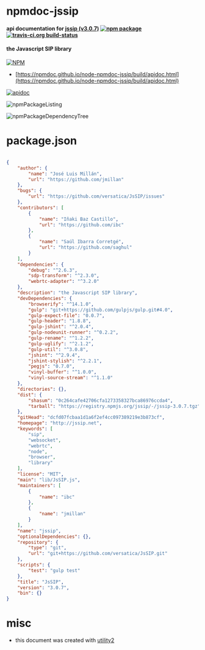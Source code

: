 # npmdoc-jssip

#### api documentation for  [jssip (v3.0.7)](http://jssip.net)  [![npm package](https://img.shields.io/npm/v/npmdoc-jssip.svg?style=flat-square)](https://www.npmjs.org/package/npmdoc-jssip) [![travis-ci.org build-status](https://api.travis-ci.org/npmdoc/node-npmdoc-jssip.svg)](https://travis-ci.org/npmdoc/node-npmdoc-jssip)

#### the Javascript SIP library

[![NPM](https://nodei.co/npm/jssip.png?downloads=true&downloadRank=true&stars=true)](https://www.npmjs.com/package/jssip)

- [https://npmdoc.github.io/node-npmdoc-jssip/build/apidoc.html](https://npmdoc.github.io/node-npmdoc-jssip/build/apidoc.html)

[![apidoc](https://npmdoc.github.io/node-npmdoc-jssip/build/screenCapture.buildCi.browser.%252Ftmp%252Fbuild%252Fapidoc.html.png)](https://npmdoc.github.io/node-npmdoc-jssip/build/apidoc.html)

![npmPackageListing](https://npmdoc.github.io/node-npmdoc-jssip/build/screenCapture.npmPackageListing.svg)

![npmPackageDependencyTree](https://npmdoc.github.io/node-npmdoc-jssip/build/screenCapture.npmPackageDependencyTree.svg)



# package.json

```json

{
    "author": {
        "name": "José Luis Millán",
        "url": "https://github.com/jmillan"
    },
    "bugs": {
        "url": "https://github.com/versatica/JsSIP/issues"
    },
    "contributors": [
        {
            "name": "Iñaki Baz Castillo",
            "url": "https://github.com/ibc"
        },
        {
            "name": "Saúl Ibarra Corretgé",
            "url": "https://github.com/saghul"
        }
    ],
    "dependencies": {
        "debug": "^2.6.3",
        "sdp-transform": "^2.3.0",
        "webrtc-adapter": "^3.2.0"
    },
    "description": "the Javascript SIP library",
    "devDependencies": {
        "browserify": "^14.1.0",
        "gulp": "git+https://github.com/gulpjs/gulp.git#4.0",
        "gulp-expect-file": "0.0.7",
        "gulp-header": "1.8.8",
        "gulp-jshint": "^2.0.4",
        "gulp-nodeunit-runner": "^0.2.2",
        "gulp-rename": "^1.2.2",
        "gulp-uglify": "^2.1.2",
        "gulp-util": "^3.0.8",
        "jshint": "^2.9.4",
        "jshint-stylish": "^2.2.1",
        "pegjs": "0.7.0",
        "vinyl-buffer": "^1.0.0",
        "vinyl-source-stream": "^1.1.0"
    },
    "directories": {},
    "dist": {
        "shasum": "0c264cafe42706cfa1273358327bca86976ccda4",
        "tarball": "https://registry.npmjs.org/jssip/-/jssip-3.0.7.tgz"
    },
    "gitHead": "dcfd07fcbaa1d1a6f2ef4cc097389219e3b873cf",
    "homepage": "http://jssip.net",
    "keywords": [
        "sip",
        "websocket",
        "webrtc",
        "node",
        "browser",
        "library"
    ],
    "license": "MIT",
    "main": "lib/JsSIP.js",
    "maintainers": [
        {
            "name": "ibc"
        },
        {
            "name": "jmillan"
        }
    ],
    "name": "jssip",
    "optionalDependencies": {},
    "repository": {
        "type": "git",
        "url": "git+https://github.com/versatica/JsSIP.git"
    },
    "scripts": {
        "test": "gulp test"
    },
    "title": "JsSIP",
    "version": "3.0.7",
    "bin": {}
}
```



# misc
- this document was created with [utility2](https://github.com/kaizhu256/node-utility2)
